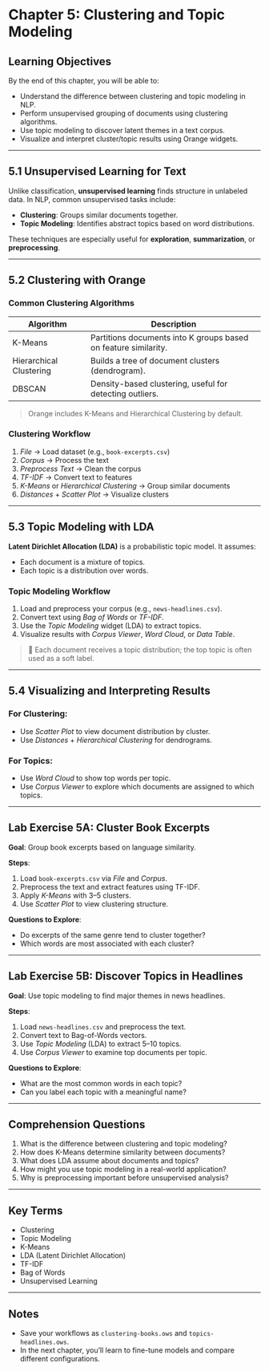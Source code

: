 # Chapter 5: Clustering and Topic Modeling

## Learning Objectives

By the end of this chapter, you will be able to:

- Understand the difference between clustering and topic modeling in NLP.
- Perform unsupervised grouping of documents using clustering algorithms.
- Use topic modeling to discover latent themes in a text corpus.
- Visualize and interpret cluster/topic results using Orange widgets.

---

## 5.1 Unsupervised Learning for Text

Unlike classification, **unsupervised learning** finds structure in unlabeled data. In NLP, common unsupervised tasks include:

- **Clustering**: Groups similar documents together.
- **Topic Modeling**: Identifies abstract topics based on word distributions.

These techniques are especially useful for **exploration**, **summarization**, or **preprocessing**.

---

## 5.2 Clustering with Orange

### Common Clustering Algorithms

| Algorithm | Description |
|----------|-------------|
| K-Means | Partitions documents into K groups based on feature similarity. |
| Hierarchical Clustering | Builds a tree of document clusters (dendrogram). |
| DBSCAN | Density-based clustering, useful for detecting outliers. |

> Orange includes K-Means and Hierarchical Clustering by default.

### Clustering Workflow

1. *File* → Load dataset (e.g., `book-excerpts.csv`)
2. *Corpus* → Process the text
3. *Preprocess Text* → Clean the corpus
4. *TF-IDF* → Convert text to features
5. *K-Means* or *Hierarchical Clustering* → Group similar documents
6. *Distances* + *Scatter Plot* → Visualize clusters

---

## 5.3 Topic Modeling with LDA

**Latent Dirichlet Allocation (LDA)** is a probabilistic topic model. It assumes:

- Each document is a mixture of topics.
- Each topic is a distribution over words.

### Topic Modeling Workflow

1. Load and preprocess your corpus (e.g., `news-headlines.csv`).
2. Convert text using *Bag of Words* or *TF-IDF*.
3. Use the *Topic Modeling* widget (LDA) to extract topics.
4. Visualize results with *Corpus Viewer*, *Word Cloud*, or *Data Table*.

> 📌 Each document receives a topic distribution; the top topic is often used as a soft label.

---

## 5.4 Visualizing and Interpreting Results

### For Clustering:

- Use *Scatter Plot* to view document distribution by cluster.
- Use *Distances* + *Hierarchical Clustering* for dendrograms.

### For Topics:

- Use *Word Cloud* to show top words per topic.
- Use *Corpus Viewer* to explore which documents are assigned to which topics.

---

## Lab Exercise 5A: Cluster Book Excerpts

**Goal**: Group book excerpts based on language similarity.

**Steps**:

1. Load `book-excerpts.csv` via *File* and *Corpus*.
2. Preprocess the text and extract features using TF-IDF.
3. Apply *K-Means* with 3–5 clusters.
4. Use *Scatter Plot* to view clustering structure.

**Questions to Explore**:
- Do excerpts of the same genre tend to cluster together?
- Which words are most associated with each cluster?

---

## Lab Exercise 5B: Discover Topics in Headlines

**Goal**: Use topic modeling to find major themes in news headlines.

**Steps**:

1. Load `news-headlines.csv` and preprocess the text.
2. Convert text to Bag-of-Words vectors.
3. Use *Topic Modeling* (LDA) to extract 5–10 topics.
4. Use *Corpus Viewer* to examine top documents per topic.

**Questions to Explore**:
- What are the most common words in each topic?
- Can you label each topic with a meaningful name?

---

## Comprehension Questions

1. What is the difference between clustering and topic modeling?
2. How does K-Means determine similarity between documents?
3. What does LDA assume about documents and topics?
4. How might you use topic modeling in a real-world application?
5. Why is preprocessing important before unsupervised analysis?

---

## Key Terms

- Clustering
- Topic Modeling
- K-Means
- LDA (Latent Dirichlet Allocation)
- TF-IDF
- Bag of Words
- Unsupervised Learning

---

## Notes

- Save your workflows as `clustering-books.ows` and `topics-headlines.ows`.
- In the next chapter, you’ll learn to fine-tune models and compare different configurations.

